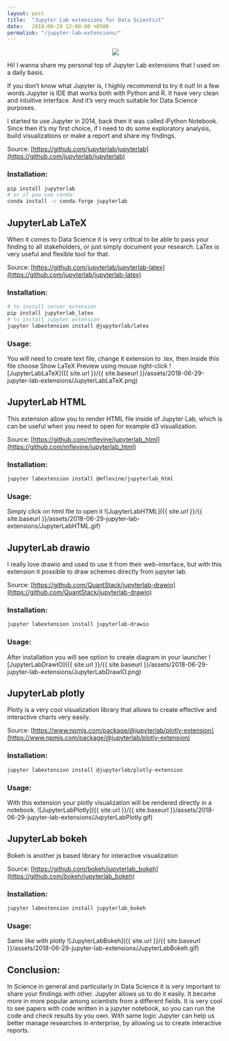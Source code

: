 ```yaml
---
layout: post
title:  "Jupyter Lab extensions for Data Scientist"
date:   2018-06-29 12:00:00 +0500
permalink: "/jupyter-lab-extensions/"
---
```

<center><img src="{{ site.url }}/{{ site.baseurl }}/assets/2018-06-29-jupyter-lab-extensions/jupyter-lab-logo.png"></center>

Hi! I wanna share my personal top of Jupyter Lab extensions that I used on a daily basis.

If you don’t know what Jupyter is, I highly recommend to try it out! In a few words Jupyter is IDE that works both with Python and R. It have very clean and intuitive interface. And it’s very much suitable for Data Science purposes.

I started to use Jupyter in 2014, back then it was called iPython Notebook. Since then it’s my first choice, if I need to do some exploratory analysis, build visualizations or make a report and share my findings.

Source: [https://github.com/jupyterlab/jupyterlab](https://github.com/jupyterlab/jupyterlab)

### Installation:

```bash
pip install jupyterlab
# or if you use conda:
conda install -c conda-forge jupyterlab
```

## JupyterLab LaTeX

When it comes to Data Science it is very critical to be able to pass your finding to all stakeholders, or just simply document your research. LaTex is very useful and flexible tool for that.

Source: [https://github.com/jupyterlab/jupyterlab-latex](https://github.com/jupyterlab/jupyterlab-latex)

### Installation:
```bash
# to install server extension
pip install jupyterlab_latex
# to install jupyter extension
jupyter labextension install @jupyterlab/latex
```
### Usage:

You will need to create text file, change it extension to .tex, then inside this file choose Show LaTeX Preview using mouse right-click
![JupyterLabLaTeX]({{ site.url }}/{{ site.baseurl }}/assets/2018-06-29-jupyter-lab-extensions/JupyterLabLaTeX.png)

## JupyterLab HTML

This extension allow you to render HTML file inside of Jupyter Lab, which is can be useful when you need to open for example d3 visualization.

Source: [https://github.com/mflevine/jupyterlab_html](https://github.com/mflevine/jupyterlab_html)

### Installation:
```bash
jupyter labextension install @mflevine/jupyterlab_html
```
### Usage:

Simply click on html file to open it
![JupyterLabHTML]({{ site.url }}/{{ site.baseurl }}/assets/2018-06-29-jupyter-lab-extensions/JupyterLabHTML.gif)

## JupyterLab drawio

I really love drawio and used to use it from their web-interface, but with this extension it possible to draw schemes directly from jupyter lab.

Source: [https://github.com/QuantStack/jupyterlab-drawio](https://github.com/QuantStack/jupyterlab-drawio)
### Installation:
```bash
jupyter labextension install jupyterlab-drawio
```

### Usage:

After installation you will see option to create diagram in your launcher
![JupyterLabDrawIO]({{ site.url }}/{{ site.baseurl }}/assets/2018-06-29-jupyter-lab-extensions/JupyterLabDrawIO.png)

## JupyterLab plotly

Plotly is a very cool visualization library that allows to create effective and interactive charts very easily.

Source: [https://www.npmjs.com/package/@jupyterlab/plotly-extension](https://www.npmjs.com/package/@jupyterlab/plotly-extension)
### Installation:
```bash
jupyter labextension install @jupyterlab/plotly-extension
```
### Usage:

With this extension your plotly visualization will be rendered directly in a notebook.
![JupyterLabPlotly]({{ site.url }}/{{ site.baseurl }}/assets/2018-06-29-jupyter-lab-extensions/JupyterLabPlotly.gif)

## JupyterLab bokeh

Bokeh is another js based library for interactive visualization

Source: [https://github.com/bokeh/jupyterlab_bokeh](https://github.com/bokeh/jupyterlab_bokeh)
### Installation:
```bash
jupyter labextension install jupyterlab_bokeh
```

### Usage:
Same like with plotly
![JupyterLabBokeh]({{ site.url }}/{{ site.baseurl }}/assets/2018-06-29-jupyter-lab-extensions/JupyterLabBokeh.gif)

## Conclusion:

In Science in general and particularly in Data Science it is very important to share your findings with other. Jupyter allows us to do it easily. It became more in more popular among scientists from a different fields. It is very cool to see papers with code written in a jupyter notebook, so you can run the code and check results by you own.
With same logic Jupyter can help us better manage researches in enterprise, by allowing us to create interactive reports.

